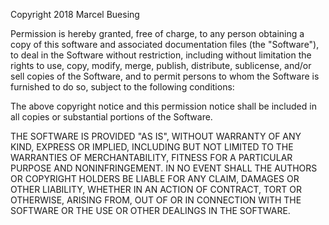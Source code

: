 Copyright 2018 Marcel Buesing

Permission is hereby granted, free of charge, to any person obtaining a copy of this software and associated documentation files (the "Software"), to deal in the Software without restriction, including 
without limitation the rights to use, copy, modify, merge, publish, distribute, sublicense, and/or sell copies of the Software, and to permit persons to whom the Software is furnished to do so, subject to 
the following conditions:

The above copyright notice and this permission notice shall be included in all copies or substantial portions of the Software.

THE SOFTWARE IS PROVIDED "AS IS", WITHOUT WARRANTY OF ANY KIND, EXPRESS OR IMPLIED, INCLUDING BUT NOT LIMITED TO THE WARRANTIES OF MERCHANTABILITY, FITNESS FOR A PARTICULAR PURPOSE AND NONINFRINGEMENT. IN 
NO EVENT SHALL THE AUTHORS OR COPYRIGHT HOLDERS BE LIABLE FOR ANY CLAIM, DAMAGES OR OTHER LIABILITY, WHETHER IN AN ACTION OF CONTRACT, TORT OR OTHERWISE, ARISING FROM, OUT OF OR IN CONNECTION WITH THE 
SOFTWARE OR THE USE OR OTHER DEALINGS IN THE SOFTWARE.
